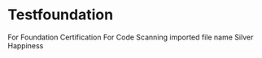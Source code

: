 # Testfoundation
For Foundation Certification
For Code Scanning imported file name Silver Happiness
